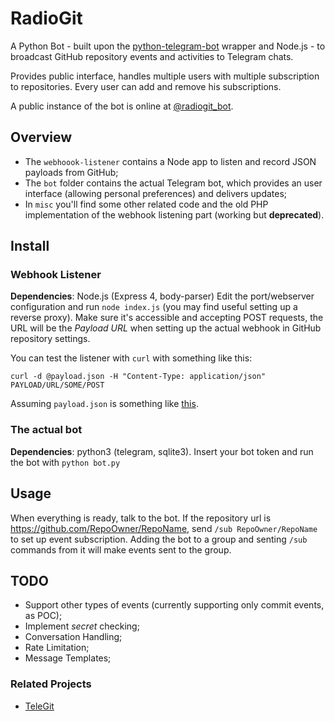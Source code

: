 # RadioGit
A Python Bot - built upon the [python-telegram-bot](https://github.com/python-telegram-bot/python-telegram-bot) wrapper and Node.js - to broadcast GitHub repository events and activities to Telegram chats.

Provides public interface, handles multiple users with multiple subscription to repositories.
Every user can add and remove his subscriptions.

A public instance of the bot is online at [@radiogit_bot](https://t.me/radiogit_bot).

## Overview
- The `webhoook-listener` contains a Node app to listen and record JSON payloads from GitHub;
- The `bot` folder contains the actual Telegram bot, which provides an user interface (allowing personal preferences) and delivers updates;
- In `misc` you'll find some other related code and the old PHP implementation of the webhook listening part (working but **deprecated**).

## Install
### Webhook Listener
**Dependencies**: Node.js (Express 4, body-parser)
Edit the port/webserver configuration and run `node index.js` (you may find useful setting up a reverse proxy). Make sure it's accessible and accepting POST requests, the URL will be the *Payload URL* when setting up the actual webhook in GitHub repository settings.

You can test the listener with `curl` with something like this: 
```
curl -d @payload.json -H "Content-Type: application/json" PAYLOAD/URL/SOME/POST
```
Assuming `payload.json` is something like [this](https://developer.github.com/v3/activity/events/types/#issuesevent).

### The actual bot
**Dependencies**: python3 (telegram, sqlite3).
Insert your bot token and run the bot with `python bot.py`

## Usage
When everything is ready, talk to the bot.
If the repository url is https://github.com/RepoOwner/RepoName, send `/sub RepoOwner/RepoName` to set up event subscription. Adding the bot to a group and senting `/sub` commands from it will make events sent to the group.

## TODO
- Support other types of events (currently supporting only commit events, as POC);
- Implement *secret* checking;
- Conversation Handling;
- Rate Limitation;
- Message Templates;

### Related Projects
- [TeleGit](https://github.com/FruitieX/telegit)
